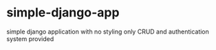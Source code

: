 # simple-django-app
simple django application with no styling only CRUD and authentication system provided
